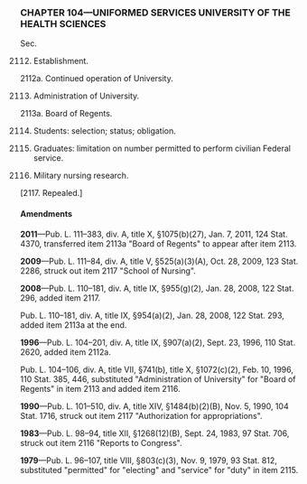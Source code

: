 ### **CHAPTER 104—UNIFORMED SERVICES UNIVERSITY OF THE HEALTH SCIENCES** ###

Sec.

2112. Establishment.

2112a. Continued operation of University.

2113. Administration of University.

2113a. Board of Regents.

2114. Students: selection; status; obligation.

2115. Graduates: limitation on number permitted to perform civilian Federal service.

2116. Military nursing research.

[2117. Repealed.]

#### Amendments ####

**2011**—Pub. L. 111–383, div. A, title X, §1075(b)(27), Jan. 7, 2011, 124 Stat. 4370, transferred item 2113a "Board of Regents" to appear after item 2113.

**2009**—Pub. L. 111–84, div. A, title V, §525(a)(3)(A), Oct. 28, 2009, 123 Stat. 2286, struck out item 2117 "School of Nursing".

**2008**—Pub. L. 110–181, div. A, title IX, §955(g)(2), Jan. 28, 2008, 122 Stat. 296, added item 2117.

Pub. L. 110–181, div. A, title IX, §954(a)(2), Jan. 28, 2008, 122 Stat. 293, added item 2113a at the end.

**1996**—Pub. L. 104–201, div. A, title IX, §907(a)(2), Sept. 23, 1996, 110 Stat. 2620, added item 2112a.

Pub. L. 104–106, div. A, title VII, §741(b), title X, §1072(c)(2), Feb. 10, 1996, 110 Stat. 385, 446, substituted "Administration of University" for "Board of Regents" in item 2113 and added item 2116.

**1990**—Pub. L. 101–510, div. A, title XIV, §1484(b)(2)(B), Nov. 5, 1990, 104 Stat. 1716, struck out item 2117 "Authorization for appropriations".

**1983**—Pub. L. 98–94, title XII, §1268(12)(B), Sept. 24, 1983, 97 Stat. 706, struck out item 2116 "Reports to Congress".

**1979**—Pub. L. 96–107, title VIII, §803(c)(3), Nov. 9, 1979, 93 Stat. 812, substituted "permitted" for "electing" and "service" for "duty" in item 2115.